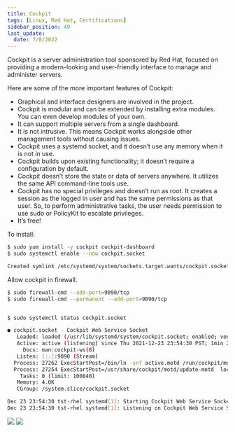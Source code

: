 ```yaml
---
title: Cockpit
tags: [Linux, Red Hat, Certifications]
sidebar_position: 49
last_update:
  date: 7/8/2022
---
```



Cockpit is a server administration tool sponsored by Red Hat, focused on providing a modern-looking and user-friendly interface to manage and administer servers.

Here are some of the more important features of Cockpit:
- Graphical and interface designers are involved in the project.
- Cockpit is modular and can be extended by installing extra modules. You can even develop modules of your own.
- It can support multiple servers from a single dashboard.
- It is not intrusive. This means Cockpit works alongside other management tools without causing issues.
- Cockpit uses a systemd socket, and it doesn’t use any memory when it is not in use.
- Cockpit builds upon existing functionality; it doesn’t require a configuration by default.
- Cockpit doesn’t store the state or data of servers anywhere. It utilizes the same API command-line tools use.
- Cockpit has no special privileges and doesn’t run as root. It creates a session as the logged in user and has the same permissions as that user. So, to perform administrative tasks, the user needs permission to use sudo or PolicyKit to escalate privileges.
- It’s free!

To install:

```bash
$ sudo yum install -y cockpit cockpit-dashboard
$ sudo systemctl enable --now cockpit.socket

Created symlink /etc/systemd/system/sockets.target.wants/cockpit.socket → /usr/lib/systemd/system/cockpit.socket.
```

Allow cockpit in firewall.

```bash
$ sudo firewall-cmd --add-port=9090/tcp
$ sudo firewall-cmd --permanent --add-port=9090/tcp
```

```bash

$ sudo systemctl status cockpit.socket

● cockpit.socket - Cockpit Web Service Socket
   Loaded: loaded (/usr/lib/systemd/system/cockpit.socket; enabled; vendor preset: disabled)
   Active: active (listening) since Thu 2021-12-23 23:54:30 PST; 1min 29s ago
     Docs: man:cockpit-ws(8)
   Listen: [::]:9090 (Stream)
  Process: 27262 ExecStartPost=/bin/ln -snf active.motd /run/cockpit/motd (code=exited, status=0/SUCCESS)
  Process: 27254 ExecStartPost=/usr/share/cockpit/motd/update-motd  localhost (code=exited, status=0/SUCCESS)
    Tasks: 0 (limit: 100840)
   Memory: 4.0K
   CGroup: /system.slice/cockpit.socket

Dec 23 23:54:30 tst-rhel systemd[1]: Starting Cockpit Web Service Socket.
Dec 23 23:54:30 tst-rhel systemd[1]: Listening on Cockpit Web Service Socket.
```

![](/img/docs/sv-cockpit.png)
![](/img/docs/sv-cockpit-2.png)


